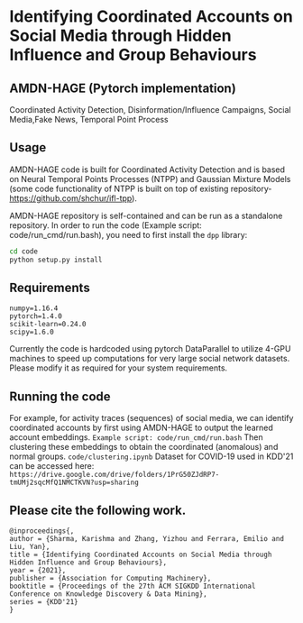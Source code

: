 # Identifying Coordinated Accounts on Social Media through Hidden Influence and Group Behaviours

## AMDN-HAGE (Pytorch implementation)
Coordinated Activity Detection, Disinformation/Influence Campaigns, Social Media,Fake News, Temporal Point Process

## Usage
AMDN-HAGE code is built for Coordinated Activity Detection and is based on Neural Temporal Points Processes (NTPP) and Gaussian Mixture Models (some code functionality of NTPP is built on top of existing repository-https://github.com/shchur/ifl-tpp). 

AMDN-HAGE repository is self-contained and can be run as a standalone repository. In order to run the code (Example script: code/run_cmd/run.bash), you need to first install the `dpp` library:
```bash
cd code
python setup.py install
```

## Requirements
```
numpy=1.16.4
pytorch=1.4.0
scikit-learn=0.24.0
scipy=1.6.0
```
Currently the code is hardcoded using pytorch DataParallel to utilize 4-GPU machines to speed up computations for very large social network datasets. Please modify it as required for your system requirements.


## Running the code
For example, for activity traces (sequences) of social media, we can identify coordinated accounts by first using AMDN-HAGE to output the learned account embeddings.
```Example script: code/run_cmd/run.bash```
Then clustering these embeddings to obtain the coordinated (anomalous) and normal groups.
```code/clustering.ipynb```
Dataset for COVID-19 used in KDD'21 can be accessed here:
``` https://drive.google.com/drive/folders/1PrG50ZJdRP7-tmUMj2sqcMfQ1NMCTKVN?usp=sharing ```


## Please cite the following work.
```
@inproceedings{,
author = {Sharma, Karishma and Zhang, Yizhou and Ferrara, Emilio and Liu, Yan},
title = {Identifying Coordinated Accounts on Social Media through Hidden Influence and Group Behaviours},
year = {2021},
publisher = {Association for Computing Machinery},
booktitle = {Proceedings of the 27th ACM SIGKDD International Conference on Knowledge Discovery & Data Mining},
series = {KDD'21}
}
```